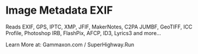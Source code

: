 # Image Metadata EXIF

Reads EXIF, GPS, IPTC, XMP, JFIF, MakerNotes, C2PA JUMBF, GeoTIFF, ICC Profile, Photoshop IRB, FlashPix, AFCP, ID3, Lyrics3 and more...

Learn More at: Gammaxon.com / SuperHighway.Run
